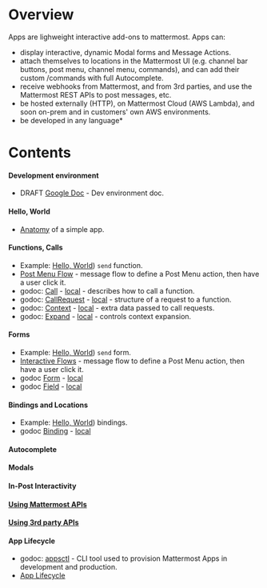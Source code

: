 # Overview

Apps are lighweight interactive add-ons to mattermost. Apps can:
- display interactive, dynamic Modal forms and Message Actions.
- attach themselves to locations in the Mattermost UI (e.g. channel bar buttons,
  post menu, channel menu, commands), and can add their custom /commands with
  full Autocomplete.
- receive webhooks from Mattermost, and from 3rd parties, and use the Mattermost
  REST APIs to post messages, etc. 
- be hosted externally (HTTP), on Mattermost Cloud (AWS Lambda), and soon
  on-prem and in customers' own AWS environments.
- be developed in any language*

# Contents

#### Development environment
- DRAFT [Google Doc](https://docs.google.com/document/d/1-o9A8l65__rYbx6O-ZdIgJ7LJgZ1f3XRXphAyD7YfF4/edit#) - Dev environment doc.

#### Hello, World
- [Anatomy](01-anatomy-hello.md) of a simple app.

#### Functions, Calls
- Example: [Hello, World](/server/examples/go/helloworld/hello.go#L45)) `send`
  function.
- [Post Menu Flow](02-example-post-menu.md) - message flow to define a Post Menu
  action, then have a user click it.
- godoc: [Call](https://pkg.go.dev/github.com/mattermost/mattermost-plugin-apps/apps#Call) -
  [local](http://localhost:6060/pkg/github.com/mattermost/mattermost-plugin-apps/apps#Call) -
  describes how to call a function.
- godoc: [CallRequest](https://pkg.go.dev/github.com/mattermost/mattermost-plugin-apps/apps#CallRequest) -
  [local](http://localhost:6060/pkg/github.com/mattermost/mattermost-plugin-apps/apps#CallRequest) -
  structure of a request to a function.
- godoc: [Context](https://pkg.go.dev/github.com/mattermost/mattermost-plugin-apps/apps#Context) -
  [local](http://localhost:6060/pkg/github.com/mattermost/mattermost-plugin-apps/apps#Context) -
  extra data passed to call requests.
- godoc: [Expand](https://pkg.go.dev/github.com/mattermost/mattermost-plugin-apps/apps#Expand) -
  [local](http://localhost:6060/pkg/github.com/mattermost/mattermost-plugin-apps/apps#Expand) -
  controls context expansion.

#### Forms
- Example: [Hello, World](/server/examples/go/helloworld/send_form.json)) `send` form.
- [Interactive Flows](03-example-interactivity.md) - message flow to define a
  Post Menu action, then have a user click it.
- godoc [Form](https://pkg.go.dev/github.com/mattermost/mattermost-plugin-apps/apps#Form) - [local](http://localhost:6060/pkg/github.com/mattermost/mattermost-plugin-apps/apps#Form)
- godoc [Field](https://pkg.go.dev/github.com/mattermost/mattermost-plugin-apps/apps#Field) - [local](http://localhost:6060/pkg/github.com/mattermost/mattermost-plugin-apps/apps#Field)


#### Bindings and Locations
- Example: [Hello, World](/server/examples/go/helloworld/bindings.json)) bindings.
- godoc [Binding](https://pkg.go.dev/github.com/mattermost/mattermost-plugin-apps/apps#Binding) - [local](http://localhost:6060/pkg/github.com/mattermost/mattermost-plugin-apps/apps#Binding)

#### Autocomplete

#### Modals

#### In-Post Interactivity

#### [Using Mattermost APIs](05-mattermost-API.md)

#### [Using 3rd party APIs](06-3rd-party-API.md)

#### App Lifecycle
- godoc: [appsctl](https://pkg.go.dev/github.com/mattermost/mattermost-plugin-apps/cmd/appsctl) - CLI tool used to provision Mattermost Apps in development and production.
- [App Lifecycle](07-app=lifecycle)







